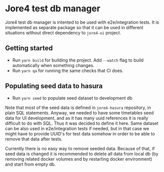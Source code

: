 # Jore4 test db manager

Jore4 test db manager is intented to be used with e2e/integration tests.
It is implemented as separate package so that it can be used in different situations without direct dependency to `jore4-ui` project.

## Getting started

- Run `yarn build` for building the project. Add `--watch` flag to build automatically when something changes.
- Run `yarn qa` for running the same checks that CI does.

## Populating seed data to hasura

- Run `yarn seed` to populate seed dataset to development db

Note that most of the seed data is defined in `jore4-hasura` repository, in plain SQL statements.
Anyway, we needed to have some timetables seed data for UI development, and as it has many uuid references it is really difficult to do with SQL.
Thus it was decided to define it here.
Same dataset can be also used in e2e/integration tests if needed, but in that case we might have to provide UUID's for test data somehow in order to be able to remove that data after tests.

Currently there is no easy way to remove seeded data.
Because of that, if seed data is changed it is recommended to delete all data from local db (by removing related docker volumes and by restarting docker environment) and start from empty db.

